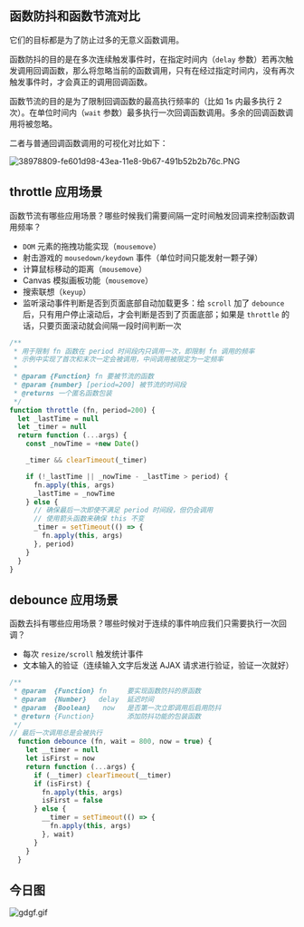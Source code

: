 ## 函数防抖和函数节流对比
它们的目标都是为了防止过多的无意义函数调用。

函数防抖的目的是在多次连续触发事件时，在指定时间内（`delay` 参数）若再次触发调用回调函数，那么将忽略当前的函数调用，只有在经过指定时间内，没有再次触发事件时，才会真正的调用回调函数。

函数节流的目的是为了限制回调函数的最高执行频率的（比如 1s 内最多执行 2 次）。在单位时间内（`wait` 参数）最多执行一次回调函数调用。多余的回调函数调用将被忽略。

二者与普通回调函数调用的可视化对比如下：

![38978809-fe601d98-43ea-11e8-9b67-491b52b2b76c.PNG](../../images/38978809-fe601d98-43ea-11e8-9b67-491b52b2b76c.PNG)

## throttle 应用场景
函数节流有哪些应用场景？哪些时候我们需要间隔一定时间触发回调来控制函数调用频率？

- `DOM` 元素的拖拽功能实现（`mousemove`）
- 射击游戏的 `mousedown/keydown` 事件（单位时间只能发射一颗子弹）
- 计算鼠标移动的距离（`mousemove`）
- Canvas 模拟画板功能（`mousemove`）
- 搜索联想（`keyup`）
- 监听滚动事件判断是否到页面底部自动加载更多：给 `scroll` 加了 `debounce` 后，只有用户停止滚动后，才会判断是否到了页面底部；如果是 `throttle` 的话，只要页面滚动就会间隔一段时间判断一次

```js
/**
 * 用于限制 fn 函数在 period 时间段内只调用一次，即限制 fn 调用的频率
 * 示例中实现了首次和末次一定会被调用，中间调用被限定为一定频率
 *
 * @param {Function} fn 要被节流的函数
 * @param {number} [period=200] 被节流的时间段
 * @returns 一个匿名函数包装
 */
function throttle (fn, period=200) {
  let _lastTime = null
  let _timer = null
  return function (...args) {
    const _nowTime = +new Date()

    _timer && clearTimeout(_timer)

    if (!_lastTime || _nowTime - _lastTime > period) {
      fn.apply(this, args)
      _lastTime = _nowTime
    } else {
      // 确保最后一次即使不满足 period 时间段，但仍会调用
      // 使用箭头函数来确保 this 不变
      _timer = setTimeout(() => {
        fn.apply(this, args)
      }, period)
    }
  }
}
```


## debounce 应用场景
函数去抖有哪些应用场景？哪些时候对于连续的事件响应我们只需要执行一次回调？

- 每次 `resize/scroll` 触发统计事件
- 文本输入的验证（连续输入文字后发送 AJAX 请求进行验证，验证一次就好）


```js
/**
 * @param  {Function} fn     要实现函数防抖的原函数
 * @param  {Number}   delay  延迟时间
 * @param  {Boolean}   now   是否第一次立即调用后启用防抖
 * @return {Function}        添加防抖功能的包装函数
 */
// 最后一次调用总是会被执行
  function debounce (fn, wait = 800, now = true) {
    let __timer = null
    let isFirst = now
    return function (...args) {
      if (__timer) clearTimeout(__timer)
      if (isFirst) {
        fn.apply(this, args)
        isFirst = false
      } else {
        __timer = setTimeout(() => {
          fn.apply(this, args)
        }, wait)
      }
    }
  }
```


## 今日图
![gdgf.gif](../../images/gdgf.gif)

